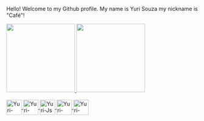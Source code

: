 Hello! Welcome to my Github profile. My name is Yuri Souza my nickname is "Café"!
<div>
  <a href='https://github.com/Yuri-Ccaf4'>
   <img height='180em'src='https://github-readme-stats.vercel.app/api?username=Yuri-Ccaf4&show_icons=false&count_private=true&show_icons=true&theme=tokyonight'/> 
   <img height='180em'src='https://github-readme-stats.vercel.app/api/top-langs/?username=Yuri-Ccaf4&langs_count=7&theme=tokyonight'/>  
</div>

  
<div style="display: inline_block"><br>
  <img align="center" src="https://cdn.jsdelivr.net/gh/devicons/devicon/icons/html5/html5-plain-wordmark.svg" alt="Yuri-HTML5" width="40" height="40"/>
  <img align="center" src="https://cdn.jsdelivr.net/gh/devicons/devicon/icons/css3/css3-plain-wordmark.svg" alt="Yuri-CSS3" width="40" height="40"/>
  <img align="center" src="https://cdn.jsdelivr.net/gh/devicons/devicon/icons/javascript/javascript-original.svg" alt="Yuri-Js width="40" height="40"/>
  <img align="center" src="https://cdn.jsdelivr.net/gh/devicons/devicon/icons/visualstudio/visualstudio-plain.svg" alt="Yuri-Visualstudio" width="40" height="40"/>
  <img align="center" src="https://cdn.jsdelivr.net/gh/devicons/devicon/icons/ubuntu/ubuntu-plain.svg" alt="Yuri-Ubuntu" width="40" height="40"/>          
</div>  
  
